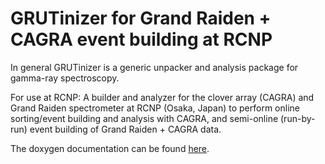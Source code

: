 GRUTinizer for Grand Raiden + CAGRA event building at RCNP
==========

In general GRUTinizer is a generic unpacker and analysis package for gamma-ray spectroscopy.

For use at RCNP: A builder and analyzer for the clover array (CAGRA) and Grand Raiden spectrometer at RCNP (Osaka, Japan) to perform online sorting/event building and analysis with CAGRA, and semi-online (run-by-run) event building of Grand Raiden + CAGRA data.


The doxygen documentation can be found [here](https://pcbend.github.io/GRUTinizer).
